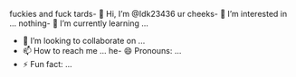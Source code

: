 fuckies and fuck tards- 👋 Hi, I’m @Idk23436
ur cheeks- 👀 I’m interested in ...
nothing- 🌱 I’m currently learning ...
- 💞️ I’m looking to collaborate on ...
- 📫 How to reach me ...
he- 😄 Pronouns: ...
- ⚡ Fun fact: ...

<!---google
Idk23436/Idk23436 is a ✨ special ✨ repository because its `README.md` (this file) appears on your GitHub profile.
You can click the Preview link to take a look at your changes.
google--->
